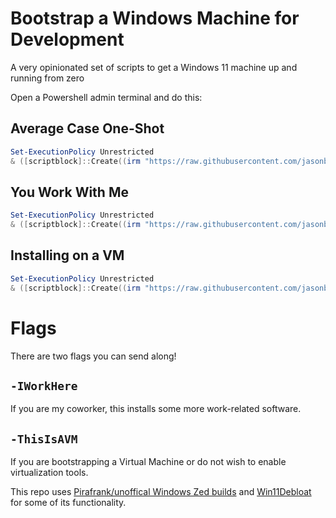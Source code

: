 # Bootstrap a Windows Machine for Development

A very opinionated set of scripts to get a Windows 11 machine up and running from zero

Open a Powershell admin terminal and do this:

## Average Case One-Shot

```powershell
Set-ExecutionPolicy Unrestricted
& ([scriptblock]::Create((irm "https://raw.githubusercontent.com/jasonbot/bootstrap-windows-development-machine/refs/heads/main/bootstrap.ps1")))
```

## You Work With Me

```powershell
Set-ExecutionPolicy Unrestricted
& ([scriptblock]::Create((irm "https://raw.githubusercontent.com/jasonbot/bootstrap-windows-development-machine/refs/heads/main/bootstrap.ps1"))) -IWorkHere
```

## Installing on a VM

```powershell
Set-ExecutionPolicy Unrestricted
& ([scriptblock]::Create((irm "https://raw.githubusercontent.com/jasonbot/bootstrap-windows-development-machine/refs/heads/main/bootstrap.ps1"))) -ThisIsAVM
```

# Flags

There are two flags you can send along!

## `-IWorkHere`

If you are my coworker, this installs some more work-related software.

## `-ThisIsAVM`

If you are bootstrapping a Virtual Machine or do not wish to enable virtualization tools.

This repo uses [Pirafrank/unoffical Windows Zed builds](https://github.com/pirafrank/zed_unofficial_win_builds/) and [Win11Debloat](https://github.com/Raphire/Win11Debloat) for some of its functionality.
